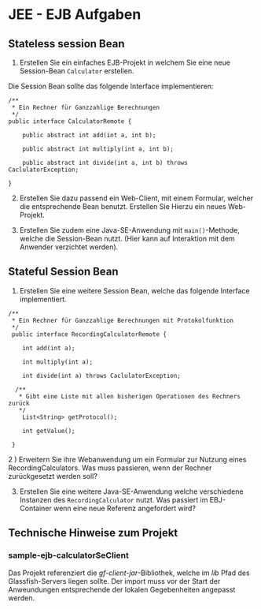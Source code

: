 # JEE - EJB Aufgaben

## Stateless session Bean
1) Erstellen Sie ein einfaches EJB-Projekt in welchem Sie eine neue Session-Bean `Calculator` erstellen.

Die Session Bean sollte das folgende Interface implementieren:
~~~
/**
 * Ein Rechner für Ganzzahlige Berechnungen
 */
public interface CalculatorRemote {

	public abstract int add(int a, int b);

	public abstract int multiply(int a, int b);

	public abstract int divide(int a, int b) throws CaclulatorException;

}
~~~

2) Erstellen Sie dazu passend ein Web-Client, mit einem Formular, welcher die entsprechende Bean benutzt. Erstellen Sie Hierzu ein neues Web-Projekt.

3) Erstellen Sie zudem eine Java-SE-Anwendung mit `main()`-Methode, welche die Session-Bean nutzt. (Hier kann auf Interaktion mit dem Anwender verzichtet werden).

## Stateful Session Bean
 1) Erstellen Sie eine weitere Session Bean, welche das folgende Interface implementiert.
~~~
/**
 * Ein Rechner für Ganzzahlige Berechnungen mit Protokolfunktion
 */
 public interface RecordingCalculatorRemote {

 	int add(int a);

 	int multiply(int a);

 	int divide(int a) throws CaclulatorException;

  /**
   * Gibt eine Liste mit allen bisherigen Operationen des Rechners zurück
   */
 	List<String> getProtocol();

 	int getValue();

 }
~~~
2 ) Erweitern Sie ihre Webanwendung um ein Formular zur Nutzung eines RecordingCalculators. Was muss passieren, wenn der Rechner zurückgesetzt werden soll?

3) Erstellen Sie eine weitere Java-SE-Anwendung welche verschiedene Instanzen des
`RecordingCalculator` nutzt. Was passiert im EBJ-Container wenn eine neue Referenz angefordert wird?

## Technische Hinweise zum Projekt

### sample-ejb-calculatorSeClient
Das Projekt referenziert die *gf-client-jar*-Bibliothek, welche im *lib* Pfad des Glassfish-Servers liegen sollte. Der import muss vor der Start der Anweundungen entsprechende der lokalen Gegebenheiten angepasst werden.
